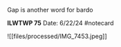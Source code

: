 Gap is another word for bardo


**ILWTWP 75** 
Date: 6/22/24
 #notecard

![[files/processed/IMG_7453.jpeg]]